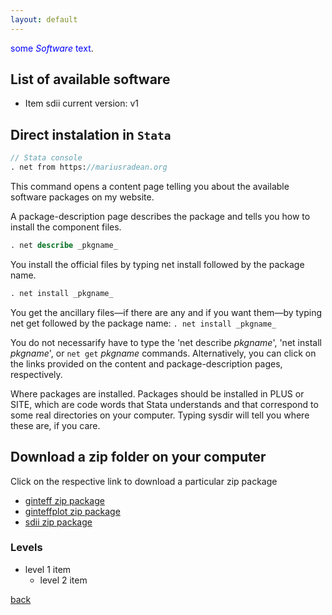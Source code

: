 ```yaml
---
layout: default
---
```


<span style="color:blue">some *Software* text</span>.

## List of available software

* Item sdii current version: v1

## Direct instalation in ```Stata```

```stata
// Stata console
. net from https://mariusradean.org
```

This command opens a content page telling you about the available software packages on my website. 

A package-description page describes the package and tells you how to install the component files.

```stata
. net describe _pkgname_
```

You install the official files by typing net install followed by the package name.
```stata
. net install _pkgname_
```

You get the ancillary files—if there are any and if you want them—by typing net get followed by the package name: ```. net install _pkgname_```

You do not necessarify have to type the 'net describe _pkgname_', 'net install _pkgname_', or ```net get``` _pkgname_ commands. Alternatively, you can click on the links provided on the content and package-description pages, respectively.

Where packages are installed. Packages should be installed in PLUS or SITE, which are code words that Stata understands and
that correspond to some real directories on your computer. Typing sysdir will tell you where these
are, if you care.


## Download a zip folder on your computer

Click on the respective link to download a particular zip package

* [ginteff zip package][1]
* [ginteffplot zip package][2]
* [sdii zip package][3]

[1]:https://mradean.github.io/minimal//ginteff_program.zip
[2]:https://mradean.github.io/minimal//ginteffplot_program.zip
[3]:https://mradean.github.io/minimal/sdii_program.zip

### Levels

- level 1 item
  - level 2 item

[back](./)
